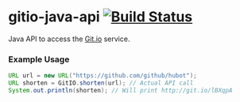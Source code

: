 # gitio-java-api [![Build Status](https://travis-ci.org/delas/gitio-java-api.svg?branch=master)](https://travis-ci.org/delas/gitio-java-api)

Java API to access the [Git.io](http://git.io) service.

### Example Usage

```java
URL url = new URL("https://github.com/github/hubot");
URL shorten = GitIO.shorten(url); // Actual API call
System.out.println(shorten); // Will print http://git.io/lBXqpA
```
